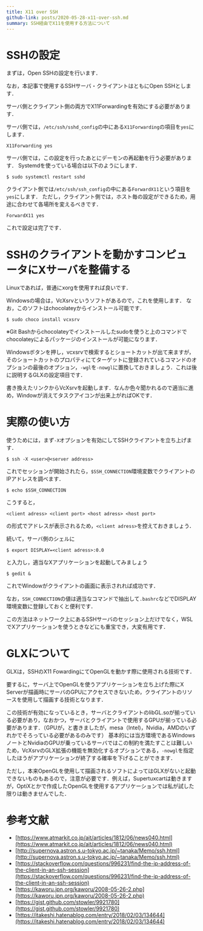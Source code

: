 ```yaml
---
title: X11 over SSH
github-link: posts/2020-05-28-x11-over-ssh.md
summary: SSH経由でX11を使用する方法について
---
```


# SSHの設定
まずは，Open SSHの設定を行います．

なお，本記事で使用するSSHサーバ・クライアントはともにOpen SSHとします．

サーバ側とクライアント側の両方でX11Forwardingを有効にする必要があります．

サーバ側では，`/etc/ssh/sshd_config`の中にある`X11Forwarding`の項目を`yes`にします．

```sshd_config
X11Forwarding yes
```

サーバ側では，この設定を行ったあとにデーモンの再起動を行う必要があります．
Systemdを使っている場合は以下のようにします．

```shell
$ sudo systemctl restart sshd
```

クライアント側では`/etc/ssh/ssh_config`の中にある`ForwardX11`という項目を`yes`にします．
ただし，クライアント側では，ホスト毎の設定ができるため，用途に合わせて各場所を変えるべきです．

```ssh_config
ForwardX11 yes
```

これで設定は完了です．

# SSHのクライアントを動かすコンピュータにXサーバを整備する
Linuxであれば，普通にxorgを使用すれば良いです．

Windowsの場合は，VcXsrvというソフトがあるので，これを使用します．
なお，このソフトはchocolateyからインストール可能です．

```shell
$ sudo choco install vcxsrv
```

※Git Bashからchocolateyでインストールしたsudoを使うと上のコマンドでchocolateyによるパッケージのインストールが可能になります．

Windowsボタンを押し，vcxsrvで検索するとショートカットが出て来ますが，そのショートカットのプロパティにてターゲットに登録されているコマンドのオプションの最後のオプション，`-wgl`を`-nowgl`に置換しておきましょう．これは後に説明するGLXの設定項目です．

書き換えたリンクからVcXsrvを起動します．なんか色々聞かれるので適当に進め，Windowが消えてタスクアイコンが出来上がればOKです．

# 実際の使い方
使うためには，まず`-X`オプションを有効にしてSSHクライアントを立ち上げます．

```shell
$ ssh -X <user>@<server address>
```

これでセッションが開始されたら，`$SSH_CONNECTION`環境変数でクライアントのIPアドレスを調べます．

```shell
$ echo $SSH_CONNECTION
```

こうすると，

```
<client adress> <client port> <host adress> <host port>
```

の形式でアドレスが表示されるため，`<client adress>`を控えておきましょう．

続いて，サーバ側のシェルに

```shell
$ export DISPLAY=<client adress>:0.0
```

と入力し，適当なXアプリケーションを起動してみましょう

```shell
$ gedit &
```

これでWindowがクライアントの画面に表示されれば成功です．

なお，`SSH_CONNECTION`の値は適当なコマンドで抽出して`.bashrc`などでDISPLAY環境変数に登録しておくと便利です．

この方法はネットワーク上にあるSSHサーバのセッション上だけでなく，WSLでXアプリケーションを使うときなどにも重宝でき，大変有用です．

# GLXについて
GLXは，SSHのX11 FowardingにてOpenGLを動かす際に使用される技術です．

要するに，サーバ上でOpenGLを使うアプリケーションを立ち上げた際にX Serverが描画時にサーバのGPUにアクセスできないため，クライアントのリソースを使用して描画する技術となります．

この技術が有効になっているとき，サーバとクライアントのlibGL.soが揃っている必要があり，なおかつ，サーバとクライアントで使用するGPUが揃っている必要があります．（GPUが，と書きましたが，mesa（Intel)，Nvidia，AMDのいずれかでそろっている必要があるのみです）
基本的には当方環境であるWindowsノートとNvidiaのGPUが乗っているサーバではこの制約を満たすことは難しいため，VcXsrvのGLX拡張の機能を無効化するオプションである，`-nowgl`を指定したほうがアプリケーションが終了する確率を下げることができます．

ただし，本来OpenGLを使用して描画されるソフトによってはGLXがないと起動できないものもあるので，注意が必要です．例えば，Supertuxcartは動きますが，OptiXとかで作成したOpenGLを使用するアプリケーションでは私が試した限りは動きませんでした．

# 参考文献
- [https://www.atmarkit.co.jp/ait/articles/1812/06/news040.html](https://www.atmarkit.co.jp/ait/articles/1812/06/news040.html)
- [http://supernova.astron.s.u-tokyo.ac.jp/~tanaka/Memo/ssh.html](http://supernova.astron.s.u-tokyo.ac.jp/~tanaka/Memo/ssh.html)
- [https://stackoverflow.com/questions/996231/find-the-ip-address-of-the-client-in-an-ssh-session](https://stackoverflow.com/questions/996231/find-the-ip-address-of-the-client-in-an-ssh-session)
- [https://kaworu.jpn.org/kaworu/2008-05-26-2.php](https://kaworu.jpn.org/kaworu/2008-05-26-2.php)
- [https://gist.github.com/stowler/9921780](https://gist.github.com/stowler/9921780)
- [https://itakeshi.hatenablog.com/entry/2018/02/03/134644](https://itakeshi.hatenablog.com/entry/2018/02/03/134644)
